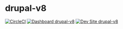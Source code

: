 # drupal-v8

[![CircleCI](https://circleci.com/gh/SamPurvesMetApps/drupal-v8.svg?style=shield)](https://circleci.com/gh/SamPurvesMetApps/drupal-v8)
[![Dashboard drupal-v8](https://img.shields.io/badge/dashboard-drupal_v8-yellow.svg)](https://dashboard.pantheon.io/sites/d424071d-85b4-41be-bb05-9050909c1c6c#dev/code)
[![Dev Site drupal-v8](https://img.shields.io/badge/site-drupal_v8-blue.svg)](http://dev-drupal-v8.pantheonsite.io/)